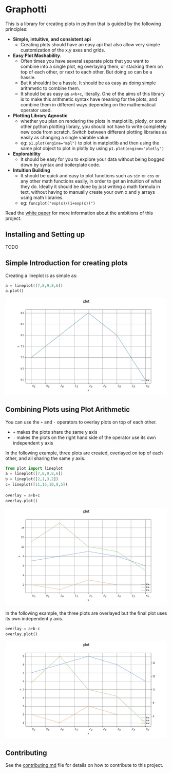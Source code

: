 # Graphotti

This is a library for creating plots in python that is guided by the following principles:

- **Simple, intuitive, and consistent api**
    - Creating plots should have an easy api that also allow very simple customization of the x,y axes and grids.
- **Easy Plot Mashability**.
    - Often times you have several separate plots that you want to combine into a single plot, eg overlaying them, or stacking them on top of each other, or next to each other. But doing so can be a hassle.
    - But it shouldnt be a hassle. It should be as easy as doing simple arithmetic to combine them.
    - It should be as easy as `a+b+c`, literally. One of the aims of this library is to make this arithmetic syntax have meaning for the plots, and combine them in different ways depending on the mathematical operator used.
- **Plotting Library Agnostic**
    - whether you plan on rendering the plots in matplotlib, plotly, or some other python plotting library, you should not have to write completely new code from scratch. Switch between different plotting libraries as easily as changing a single vairable value.
    - eg: `p1.plot(engine="mpl")` to plot in matplotlib and then using the same plot object to plot in plotly by using `p1.plot(engine="plotly")`
- **Explorability**
    - It should be easy for you to explore your data without being bogged down by syntax and boilerplate code.
- **Intuition Building**
    - It should be quick and easy to plot functions such as `sin` or `cos` or any other math functions easily, in order to get an intuition of what they do. Ideally it should be done by just writing a math formula in text, without having to manually create your own x and y arrays using math libraries.
    - eg: `funcplot("exp(x)/(1+exp(x))")`

Read the [white paper](white_paper.md) for more information about the ambitions of this project.

## Installing and Setting up

TODO

## Simple Introduction for creating plots

Creating a lineplot is as simple as:

```py
a = lineplot([7,8,9,8,6])
a.plot()
```

![image}](imgs/single_plot.jpg)


## Combining Plots using Plot Arithmetic

You can use the `+` and `-` operators to overlay plots on top of each other.

- `+` makes the plots share the same y axis
- `-` makes the plots on the right hand side of the operator use its own independent y axis

In the following example, three plots are created, overlayed on top of each other, and all sharing the same y axis.

```py
from plot import lineplot
a = lineplot([7,8,9,8,6])
b = lineplot([2,1,3,2])
c= lineplot([11,15,10,9,5])

overlay = a+b+c
overlay.plot()
```

![image](imgs/overlay_example.jpg)

In the following example, the three plots are overlayed but the final plot uses its own independent y axis.

```py
overlay = a+b-c
overlay.plot()
```

![image](imgs/overlay_example_independent_y.jpg)


## Contributing

See the [contributing.md](contributing.md) file for details on how to contribute to this project.
